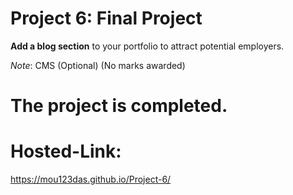 # Project 6: Final Project

**Add a blog section** to your portfolio to attract potential employers.

_Note_: CMS (Optional) (No marks awarded)

# The project is completed.

# Hosted-Link:
https://mou123das.github.io/Project-6/
